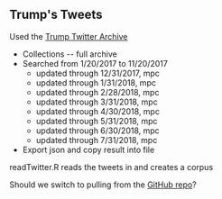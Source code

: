 ## Trump's Tweets

Used the [Trump Twitter Archive](http://www.trumptwitterarchive.com/)
* Collections -- full archive
* Searched from 1/20/2017 to 11/20/2017
  * updated through 12/31/2017, mpc
  * updated through 1/31/2018, mpc
  * updated through 2/28/2018, mpc
  * updated through 3/31/2018, mpc
  * updated through 4/30/2018, mpc
  * updated through 5/31/2018, mpc
  * updated through 6/30/2018, mpc
  * updated through 7/31/2018, mpc
* Export json and copy result into file

readTwitter.R reads the tweets in and creates a corpus

Should we switch to pulling from the [GitHub repo](https://github.com/bpb27/trump_tweet_data_archive)? 
